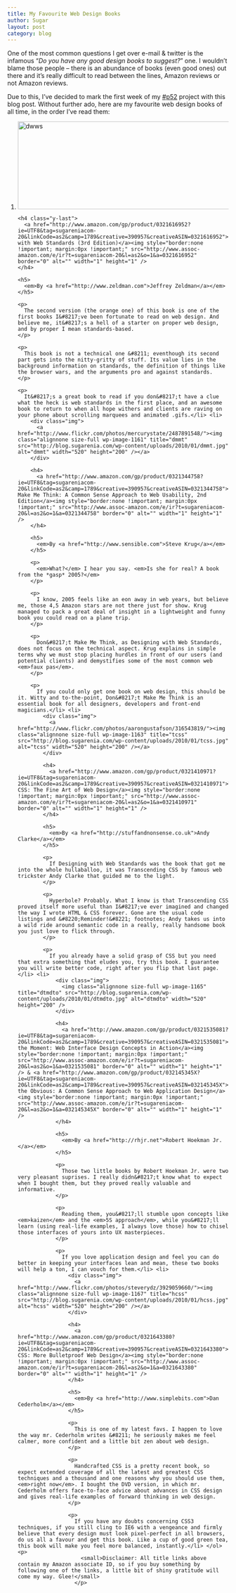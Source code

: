 ```yaml
---
title: My Favourite Web Design Books
author: Sugar
layout: post
category: blog
---
```

One of the most common questions I get over e-mail & twitter is the infamous &#8220;*Do you have any good design books to suggest?*&#8221; one. I wouldn&#8217;t blame those people &#8211; there is an abundance of books (even good ones) out there and it&#8217;s really difficult to read between the lines, Amazon reviews or not Amazon reviews.

Due to this, I&#8217;ve decided to mark the first week of my [#p52][1] project with this blog post. Without further ado, here are my favourite web design books of all time, in the order I&#8217;ve read them:

<ol class="no-bulleting">
  <li>
    <div class="img">
      <a href="http://www.flickr.com/photos/redux/4064154024/"><img class="alignnone size-full wp-image-1155" title="dwws" src="http://blog.sugarenia.com/wp-content/uploads/2010/01/dwws2.jpg" alt="dwws" width="520" height="200" /></a>
    </div>
    
    <h4 class="y-last">
      <a href="http://www.amazon.com/gp/product/0321616952?ie=UTF8&tag=sugareniacom-20&linkCode=as2&camp=1789&creative=390957&creativeASIN=0321616952">Designing with Web Standards (3rd Edition)</a><img style="border:none !important; margin:0px !important;" src="http://www.assoc-amazon.com/e/ir?t=sugareniacom-20&l=as2&o=1&a=0321616952" border="0" alt="" width="1" height="1" />
    </h4>
    
    <h5>
      <em>By <a href="http://www.zeldman.com">Jeffrey Zeldman</a></em>
    </h5>
    
    <p>
      The second version (the orange one) of this book is one of the first books I&#8217;ve been fortunate to read on web design. And believe me, it&#8217;s a hell of a starter on proper web design, and by proper I mean standards-based.
    </p>
    
    <p>
      This book is not a technical one &#8211; eventhough its second part gets into the nitty-gritty of stuff. Its value lies in the background information on standards, the definition of things like the browser wars, and the arguments pro and against standards.
    </p>
    
    <p>
      It&#8217;s a great book to read if you don&#8217;t have a clue what the heck is web standards in the first place, and an awesome book to return to when all hope withers and clients are raving on your phone about scrolling marquees and animated .gifs.</li> <li>
        <div class="img">
          <a href="http://www.flickr.com/photos/mercurystate/2487891548/"><img class="alignnone size-full wp-image-1161" title="dmmt" src="http://blog.sugarenia.com/wp-content/uploads/2010/01/dmmt.jpg" alt="dmmt" width="520" height="200" /></a>
        </div>
        
        <h4>
          <a href="http://www.amazon.com/gp/product/0321344758?ie=UTF8&tag=sugareniacom-20&linkCode=as2&camp=1789&creative=390957&creativeASIN=0321344758">Don&#8217;t Make Me Think: A Common Sense Approach to Web Usability, 2nd Edition</a><img style="border:none !important; margin:0px !important;" src="http://www.assoc-amazon.com/e/ir?t=sugareniacom-20&l=as2&o=1&a=0321344758" border="0" alt="" width="1" height="1" />
        </h4>
        
        <h5>
          <em>By <a href="http://www.sensible.com">Steve Krug</a></em>
        </h5>
        
        <p>
          <em>What?</em> I hear you say. <em>Is she for real? A book from the *gasp* 2005?</em>
        </p>
        
        <p>
          I know, 2005 feels like an eon away in web years, but believe me, those 4,5 Amazon stars are not there just for show. Krug managed to pack a great deal of insight in a lightweight and funny book you could read on a plane trip.
        </p>
        
        <p>
          Don&#8217;t Make Me Think, as Designing with Web Standards, does not focus on the technical aspect. Krug explains in simple terms why we must stop placing hurdles in front of our users (and potential clients) and demystifies some of the most common web <em>faux pas</em>.
        </p>
        
        <p>
          If you could only get one book on web design, this should be it. Witty and to-the-point, Don&#8217;t Make Me Think is an essential book for all designers, developers and front-end magicians.</li> <li>
            <div class="img">
              <a href="http://www.flickr.com/photos/aarongustafson/316543819/"><img class="alignnone size-full wp-image-1163" title="tcss" src="http://blog.sugarenia.com/wp-content/uploads/2010/01/tcss.jpg" alt="tcss" width="520" height="200" /></a>
            </div>
            
            <h4>
              <a href="http://www.amazon.com/gp/product/0321410971?ie=UTF8&tag=sugareniacom-20&linkCode=as2&camp=1789&creative=390957&creativeASIN=0321410971">Transcending CSS: The Fine Art of Web Design</a><img style="border:none !important; margin:0px !important;" src="http://www.assoc-amazon.com/e/ir?t=sugareniacom-20&l=as2&o=1&a=0321410971" border="0" alt="" width="1" height="1" />
            </h4>
            
            <h5>
              <em>By <a href="http://stuffandnonsense.co.uk">Andy Clarke</a></em>
            </h5>
            
            <p>
              If Designing with Web Standards was the book that got me into the whole hullaballoo, it was Transcending CSS by famous web trickster Andy Clarke that guided me to the light.
            </p>
            
            <p>
              Hyperbole? Probably. What I know is that Transcending CSS proved itself more useful than I&#8217;ve ever imagined and changed the way I wrote HTML & CSS forever. Gone are the usual code listings and &#8220;Reminder!&#8221; footnotes; Andy takes us into a wild ride around semantic code in a really, really handsome book you just love to flick through.
            </p>
            
            <p>
              If you already have a solid grasp of CSS but you need that extra something that eludes you, try this book. I guarantee you will write better code, right after you flip that last page.</li> <li>
                <div class="img">
                  <img class="alignnone size-full wp-image-1165" title="dtmdto" src="http://blog.sugarenia.com/wp-content/uploads/2010/01/dtmdto.jpg" alt="dtmdto" width="520" height="200" />
                </div>
                
                <h4>
                  <a href="http://www.amazon.com/gp/product/0321535081?ie=UTF8&tag=sugareniacom-20&linkCode=as2&camp=1789&creative=390957&creativeASIN=0321535081">Designing the Moment: Web Interface Design Concepts in Action</a><img style="border:none !important; margin:0px !important;" src="http://www.assoc-amazon.com/e/ir?t=sugareniacom-20&l=as2&o=1&a=0321535081" border="0" alt="" width="1" height="1" /> & <a href="http://www.amazon.com/gp/product/032145345X?ie=UTF8&tag=sugareniacom-20&linkCode=as2&camp=1789&creative=390957&creativeASIN=032145345X">Designing the Obvious: A Common Sense Approach to Web Application Design</a><img style="border:none !important; margin:0px !important;" src="http://www.assoc-amazon.com/e/ir?t=sugareniacom-20&l=as2&o=1&a=032145345X" border="0" alt="" width="1" height="1" />
                </h4>
                
                <h5>
                  <em>By <a href="http://rhjr.net">Robert Hoekman Jr.</a></em>
                </h5>
                
                <p>
                  Those two little books by Robert Hoekman Jr. were two very pleasant suprises. I really didn&#8217;t know what to expect when I bought them, but they proved really valuable and informative.
                </p>
                
                <p>
                  Reading them, you&#8217;ll stumble upon concepts like <em>kaizen</em> and the <em>5S approach</em>, while you&#8217;ll learn (using real-life examples, I always love those) how to chisel those interfaces of yours into UX masterpieces.
                </p>
                
                <p>
                  If you love application design and feel you can do better in keeping your interfaces lean and mean, these two books will help a ton, I can vouch for them.</li> <li>
                    <div class="img">
                      <a href="http://www.flickr.com/photos/steverydz/3929059660/"><img class="alignnone size-full wp-image-1167" title="hcss" src="http://blog.sugarenia.com/wp-content/uploads/2010/01/hcss.jpg" alt="hcss" width="520" height="200" /></a>
                    </div>
                    
                    <h4>
                      <a href="http://www.amazon.com/gp/product/0321643380?ie=UTF8&tag=sugareniacom-20&linkCode=as2&camp=1789&creative=390957&creativeASIN=0321643380">Handcrafted CSS: More Bulletproof Web Design</a><img style="border:none !important; margin:0px !important;" src="http://www.assoc-amazon.com/e/ir?t=sugareniacom-20&l=as2&o=1&a=0321643380" border="0" alt="" width="1" height="1" />
                    </h4>
                    
                    <h5>
                      <em>By <a href="http://www.simplebits.com">Dan Cederholm</a></em>
                    </h5>
                    
                    <p>
                      This is one of my latest favs. I happen to love the way mr. Cederholm writes &#8211; he seriously makes me feel calmer, more confident and a little bit zen about web design.
                    </p>
                    
                    <p>
                      Handcrafted CSS is a pretty recent book, so expect extended coverage of all the latest and greatest CSS techniques and a thousand and one reasons why you should use them, <em>right now</em>. I bought the DVD version, in which mr. Cederholm offers face-to-face advice about advances in CSS design and gives real-life examples of forward thinking in web design.
                    </p>
                    
                    <p>
                      If you have any doubts concerning CSS3 techniques, if you still cling to IE6 with a vengeance and firmly believe that every design must look pixel-perfect in all browsers, do us all a favour and get this book. Like a cup of good green tea, this book will make you feel more balanced, instantly.</li> </ol> <p>
                        <small>Disclaimer: All title links above contain my Amazon associate ID, so if you buy something by following one of the links, a little bit of shiny gratitude will come my way. Glee!</small>
                      </p>

 [1]: http://www.project52.info/

